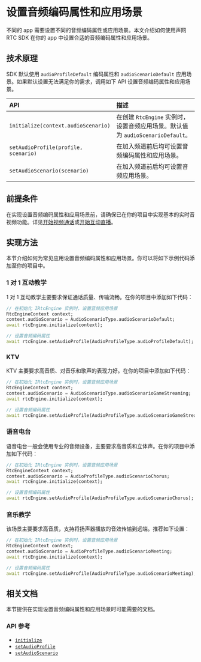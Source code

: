 # 设置音频编码属性和应用场景

不同的 app 需要设置不同的音频编码属性或应用场景。本文介绍如何使用声网 RTC SDK 在你的 app 中设置合适的音频编码属性和应用场景。


## 技术原理

SDK 默认使用 `audioProfileDefault` 编码属性和 `audioScenarioDefault` 应用场景。如果默认设置无法满足你的需求，调用如下 API 设置音频编码属性和应用场景。

| API     | 描述   |
| :--------- | :------------------- |
| `initialize(context.audioScenario)` | 在创建 `RtcEngine` 实例时，设置音频应用场景。默认值为 `audioScenarioDefault`。 |
| `setAudioProfile(profile, scenario)`   | 在加入频道前后均可设置音频编码属性和应用场景。  |
| `setAudioScenario(scenario)`   | 在加入频道前后均可设置音频应用场景。  |


## 前提条件

在实现设置音频编码属性和应用场景前，请确保已在你的项目中实现基本的实时音视频功能。详见[开始视频通话](./start_call_flutter_ng)或[开始互动直播](./start_live_flutter_ng)。


## 实现方法

本节介绍如何为常见应用设置音频编码属性和应用场景。你可以将如下示例代码添加至你的项目中。

### 1 对 1 互动教学

1 对 1 互动教学主要要求保证通话质量、传输流畅。在你的项目中添加如下代码：

```dart
// 在初始化 IRtcEngine 实例时，设置音频应用场景
RtcEngineContext context;
context.audioScenario = AudioScenarioType.audioScenarioDefault;
await rtcEngine.initialize(context);

// 设置音频编码属性
await rtcEngine.setAudioProfile(AudioProfileType.audioProfileDefault);
```

### KTV

KTV 主要要求高音质、对音乐和歌声的表现力好。在你的项目中添加如下代码：

```dart
// 在初始化 IRtcEngine 实例时，设置音频应用场景
RtcEngineContext context;
context.audioScenario = AudioScenarioType.audioScenarioGameStreaming;
await rtcEngine.initialize(context);

// 设置音频编码属性
await rtcEngine.setAudioProfile(AudioProfileType.audioScenarioGameStreaming);
```

### 语音电台

语音电台一般会使用专业的音频设备，主要要求高音质和立体声。在你的项目中添加如下代码：

```dart
// 在初始化 IRtcEngine 实例时，设置音频应用场景
RtcEngineContext context;
context.audioScenario = AudioProfileType.audioScenarioChorus;
await rtcEngine.initialize(context);

// 设置音频编码属性
await rtcEngine.setAudioProfile(AudioProfileType.audioScenarioChorus);
```

### 音乐教学

该场景主要要求高音质，支持将扬声器播放的音效传输到远端。推荐如下设置：

```dart
// 在初始化 IRtcEngine 实例时，设置音频应用场景
RtcEngineContext context;
context.audioScenario = AudioProfileType.audioScenarioMeeting;
await rtcEngine.initialize(context);

// 设置音频编码属性
await rtcEngine.setAudioProfile(AudioProfileType.audioScenarioMeeting);
```


## 相关文档

本节提供在实现设置音频编码属性和应用场景时可能需要的文档。

### API 参考

- [`initialize`](./API%20Reference/flutter_ng/API/toc_core_method.html#api_irtcengine_initialize)
- [`setAudioProfile`](./API%20Reference/flutter_ng/API/toc_audio_process.html#api_irtcengine_setaudioprofile)
- [`setAudioScenario`](./API%20Reference/flutter_ng/API/toc_audio_process.html#api_irtcengine_setaudioscenario)